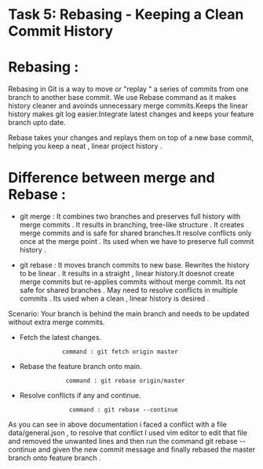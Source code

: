 # Task 5: Rebasing - Keeping a Clean Commit History

# Rebasing : 

Rebasing in Git is a way to move or "replay " a series of commits from one branch to another base commit. 
We use Rebase command as it makes history cleaner and avoinds unnecessary merge commits.Keeps the linear history makes git log easier.Integrate latest changes and keeps your feature branch upto date. 

Rebase takes your changes and replays them on top of a new base commit, helping you keep a neat , linear project history . 

# Difference between merge and Rebase :

- git merge : It combines two branches and preserves full history with merge commits . It results in branching, tree-like structure . It creates merge commits and is safe for shared branches.It resolve conflicts only once at the merge point . Its used when we have to preserve full commit history . 

- git rebase : It moves branch commits to new base. Rewrites the history to be linear . It results in a straight , linear history.It doesnot create merge commits but re-applies commits without merge commit. Its not safe for shared branches . May need to resolve conflicts in multiple commits . Its used when a clean , linear history is desired . 

Scenario: Your branch is behind the main branch and needs to be updated without extra merge commits.

- Fetch the latest changes.
                  
                  command : git fetch origin master 

- Rebase the feature branch onto main.

                   command : git rebase origin/master 

- Resolve conflicts  if any and continue.
 
                    command : git rebase --continue 

As you can see in above documentation i faced a conflict with a file data/general.json , to resolve that conflict I used vim editor to edit that file and removed the unwanted lines and then run the command git rebase --continue and given the new commit message and finally rebased the master branch onto feature branch .           